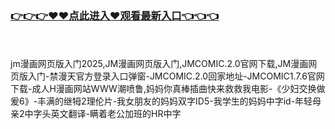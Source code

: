 ### [👉👉👉♥♥点此进入♥观看最新入口👈👈👈](https://mrddrm.github.io/jm.html)
<br></br>
jm漫画网页版入门2025,JM漫画网页版入门,JMCOMIC.2.0官网下载,JM漫画网页版入门-禁漫天官方登录入口弹窗-JMCOMIC.2.0回家地址-JMCOMIC1.7.6官网下载-成人H漫画网站WWW潮喷鲁,妈妈你真棒插曲快来救救我电影-《少妇交换做爰6》-丰满的继牳2理伦片-我女朋友的妈妈双字ID5-我学生的妈妈中字id-年轻母亲2中字头英文翻译-瞒着老公加班的HR中字
